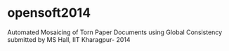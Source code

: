 opensoft2014
============

Automated Mosaicing of Torn Paper Documents using Global Consistency submitted by MS Hall, IIT Kharagpur- 2014
